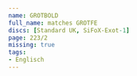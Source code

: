 ```yaml
---
name: GROTBOLD
full_name: matches GROTFE
discs: [Standard UK, SiFoX-Exot-1]
page: 223/2
missing: true
tags:
- Englisch
---
```

